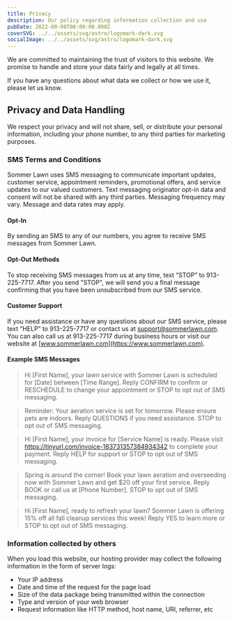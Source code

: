 ```yaml
---
title: Privacy
description: Our policy regarding information collection and use
pubDate: 2022-08-08T00:00:00.000Z
coverSVG: ../../assets/svg/astro/logomark-dark.svg
socialImage: ../../assets/svg/astro/logomark-dark.svg
---
```


We are committed to maintaining the trust of visitors to this website. We promise to handle and store your data fairly and legally at all times.

If you have any questions about what data we collect or how we use it, please let us know.

## Privacy and Data Handling

We respect your privacy and will not share, sell, or distribute your personal information, including your phone number, to any third parties for marketing purposes.

### SMS Terms and Conditions

Sommer Lawn uses SMS messaging to communicate important updates, customer service, appointment reminders, promotional offers, and service updates to our valued customers. Text messaging originator opt-in data and consent will not be shared with any third parties. Messaging frequency may vary. Message and data rates may apply.

#### Opt-In

By sending an SMS to any of our numbers, you agree to receive SMS messages from Sommer Lawn.

#### Opt-Out Methods

To stop receiving SMS messages from us at any time, text “STOP” to 913-225-7717. After you send "STOP", we will send you a final message confirming that you have been unsubscribed from our SMS service.

#### Customer Support

If you need assistance or have any questions about our SMS service, please text “HELP” to 913-225-7717 or contact us at [support@sommerlawn.com](mailto:support@sommerlawn.com). You can also call us at 913-225-7717 during business hours or visit our website at [www.sommerlawn.com](https://www.sommerlawn.com).

#### Example SMS Messages

> Hi [First Name], your lawn service with Sommer Lawn is scheduled for [Date] between [Time Range]. Reply CONFIRM to confirm or RESCHEDULE to change your appointment or STOP to opt out of SMS messaging.

> Reminder: Your aeration service is set for tomorrow. Please ensure pets are indoors. Reply QUESTIONS if you need assistance. STOP to opt out of SMS messaging.

> Hi [First Name], your invoice for [Service Name] is ready. Please visit <https://tinyurl.com/invoice-183731357384934342> to complete your payment. Reply HELP for support or STOP to opt out of SMS messaging.

> Spring is around the corner! Book your lawn aeration and overseeding now with Sommer Lawn and get $20 off your first service. Reply BOOK or call us at [Phone Number]. STOP to opt out of SMS messaging.

> Hi [First Name], ready to refresh your lawn? Sommer Lawn is offering 15% off all fall cleanup services this week! Reply YES to learn more or STOP to opt out of SMS messaging.

### Information collected by others

When you load this website, our hosting provider may collect the following information in the form of server logs:

- Your IP address
- Date and time of the request for the page load
- Size of the data package being transmitted within the connection
- Type and version of your web browser
- Request information like HTTP method, host name, URI, referrer, etc
